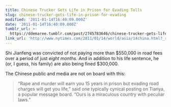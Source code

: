 ```yaml
---
title: Chinese Trucker Gets Life in Prison for Evading Tolls
slug: chinese-trucker-gets-life-in-prison-for-evading
modified: '2011-01-14T16:40:09.000Z'
date: '2011-01-14T16:40:09.000Z'
tumblr_url: >-
  https://ddemaree.tumblr.com/post/2745783646/chinese-trucker-gets-life-in-prison-for-evading
link_url: 'http://www.nytimes.com/2011/01/14/world/asia/14china.html?_r=2'
---
```

Shi Jianfeng was convicted of not paying more than $550,000 in road fees over a period of just _eight months_. And in addition to his life sentence, he (or, I guess, his family) are also being fined $300,000.

The Chinese public and media are not on board with this:

> “Rape and murder will earn you 15 years in prison but evading road charges will get you life,” said one typically cynical posting on Tianya, a popular message board. “Ours is a miraculous country with peculiar laws.”
